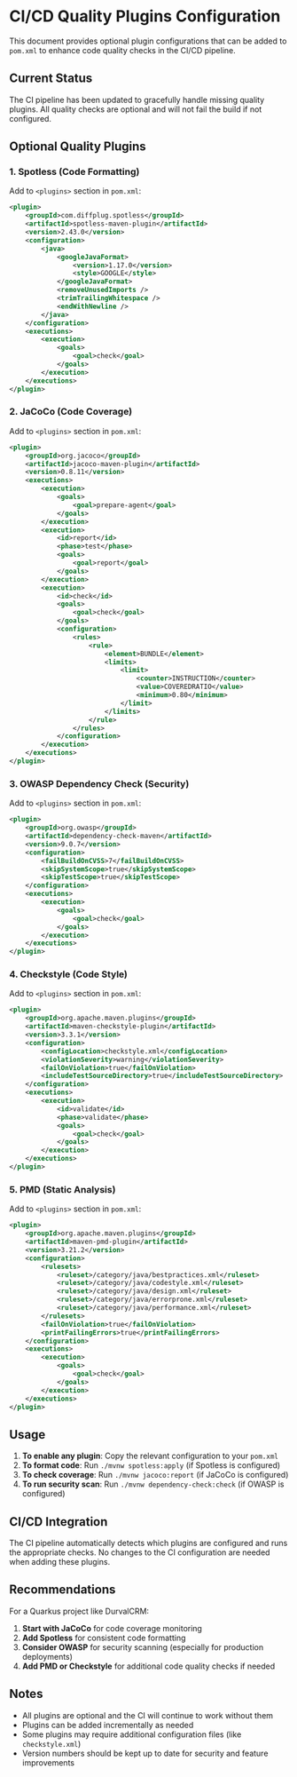 # CI/CD Quality Plugins Configuration

This document provides optional plugin configurations that can be added to `pom.xml` to enhance code quality checks in the CI/CD pipeline.

## Current Status

The CI pipeline has been updated to gracefully handle missing quality plugins. All quality checks are optional and will not fail the build if not configured.

## Optional Quality Plugins

### 1. Spotless (Code Formatting)

Add to `<plugins>` section in `pom.xml`:

```xml
<plugin>
    <groupId>com.diffplug.spotless</groupId>
    <artifactId>spotless-maven-plugin</artifactId>
    <version>2.43.0</version>
    <configuration>
        <java>
            <googleJavaFormat>
                <version>1.17.0</version>
                <style>GOOGLE</style>
            </googleJavaFormat>
            <removeUnusedImports />
            <trimTrailingWhitespace />
            <endWithNewline />
        </java>
    </configuration>
    <executions>
        <execution>
            <goals>
                <goal>check</goal>
            </goals>
        </execution>
    </executions>
</plugin>
```

### 2. JaCoCo (Code Coverage)

Add to `<plugins>` section in `pom.xml`:

```xml
<plugin>
    <groupId>org.jacoco</groupId>
    <artifactId>jacoco-maven-plugin</artifactId>
    <version>0.8.11</version>
    <executions>
        <execution>
            <goals>
                <goal>prepare-agent</goal>
            </goals>
        </execution>
        <execution>
            <id>report</id>
            <phase>test</phase>
            <goals>
                <goal>report</goal>
            </goals>
        </execution>
        <execution>
            <id>check</id>
            <goals>
                <goal>check</goal>
            </goals>
            <configuration>
                <rules>
                    <rule>
                        <element>BUNDLE</element>
                        <limits>
                            <limit>
                                <counter>INSTRUCTION</counter>
                                <value>COVEREDRATIO</value>
                                <minimum>0.80</minimum>
                            </limit>
                        </limits>
                    </rule>
                </rules>
            </configuration>
        </execution>
    </executions>
</plugin>
```

### 3. OWASP Dependency Check (Security)

Add to `<plugins>` section in `pom.xml`:

```xml
<plugin>
    <groupId>org.owasp</groupId>
    <artifactId>dependency-check-maven</artifactId>
    <version>9.0.7</version>
    <configuration>
        <failBuildOnCVSS>7</failBuildOnCVSS>
        <skipSystemScope>true</skipSystemScope>
        <skipTestScope>true</skipTestScope>
    </configuration>
    <executions>
        <execution>
            <goals>
                <goal>check</goal>
            </goals>
        </execution>
    </executions>
</plugin>
```

### 4. Checkstyle (Code Style)

Add to `<plugins>` section in `pom.xml`:

```xml
<plugin>
    <groupId>org.apache.maven.plugins</groupId>
    <artifactId>maven-checkstyle-plugin</artifactId>
    <version>3.3.1</version>
    <configuration>
        <configLocation>checkstyle.xml</configLocation>
        <violationSeverity>warning</violationSeverity>
        <failOnViolation>true</failOnViolation>
        <includeTestSourceDirectory>true</includeTestSourceDirectory>
    </configuration>
    <executions>
        <execution>
            <id>validate</id>
            <phase>validate</phase>
            <goals>
                <goal>check</goal>
            </goals>
        </execution>
    </executions>
</plugin>
```

### 5. PMD (Static Analysis)

Add to `<plugins>` section in `pom.xml`:

```xml
<plugin>
    <groupId>org.apache.maven.plugins</groupId>
    <artifactId>maven-pmd-plugin</artifactId>
    <version>3.21.2</version>
    <configuration>
        <rulesets>
            <ruleset>/category/java/bestpractices.xml</ruleset>
            <ruleset>/category/java/codestyle.xml</ruleset>
            <ruleset>/category/java/design.xml</ruleset>
            <ruleset>/category/java/errorprone.xml</ruleset>
            <ruleset>/category/java/performance.xml</ruleset>
        </rulesets>
        <failOnViolation>true</failOnViolation>
        <printFailingErrors>true</printFailingErrors>
    </configuration>
    <executions>
        <execution>
            <goals>
                <goal>check</goal>
            </goals>
        </execution>
    </executions>
</plugin>
```

## Usage

1. **To enable any plugin**: Copy the relevant configuration to your `pom.xml`
2. **To format code**: Run `./mvnw spotless:apply` (if Spotless is configured)
3. **To check coverage**: Run `./mvnw jacoco:report` (if JaCoCo is configured)
4. **To run security scan**: Run `./mvnw dependency-check:check` (if OWASP is configured)

## CI/CD Integration

The CI pipeline automatically detects which plugins are configured and runs the appropriate checks. No changes to the CI configuration are needed when adding these plugins.

## Recommendations

For a Quarkus project like DurvalCRM:
1. **Start with JaCoCo** for code coverage monitoring
2. **Add Spotless** for consistent code formatting
3. **Consider OWASP** for security scanning (especially for production deployments)
4. **Add PMD or Checkstyle** for additional code quality checks if needed

## Notes

- All plugins are optional and the CI will continue to work without them
- Plugins can be added incrementally as needed
- Some plugins may require additional configuration files (like `checkstyle.xml`)
- Version numbers should be kept up to date for security and feature improvements